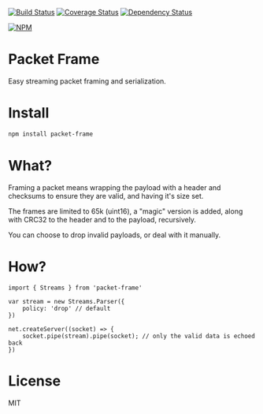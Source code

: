 [![Build Status](https://travis-ci.org/pocesar/node-packet-frame.png?branch=master)](https://travis-ci.org/pocesar/node-packet-frame)
[![Coverage Status](https://coveralls.io/repos/pocesar/node-packet-frame/badge.svg?branch=master&service=github)](https://coveralls.io/github/pocesar/node-packet-frame?branch=master)
[![Dependency Status](https://david-dm.org/pocesar/node-packet-frame.svg?theme=shields.io)](https://david-dm.org/pocesar/node-packet-frame)

[![NPM](https://nodei.co/npm/packet-frame.png?downloads=true&stars=true)](https://nodei.co/npm/packet-frame/)

Packet Frame
===========

Easy streaming packet framing and serialization.

# Install

```bash
npm install packet-frame
```

# What?

Framing a packet means wrapping the payload with a header and checksums to ensure they are valid, and having it's size set.

The frames are limited to 65k (uint16), a "magic" version is added, along with CRC32 to the header and to the payload, recursively.

You can choose to drop invalid payloads, or deal with it manually.

# How?

```es6
import { Streams } from 'packet-frame'

var stream = new Streams.Parser({
    policy: 'drop' // default
})

net.createServer((socket) => {
    socket.pipe(stream).pipe(socket); // only the valid data is echoed back
})
```

# License

MIT